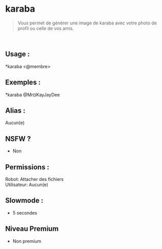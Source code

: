 # karaba

> Vous permet de générer une image de karaba avec votre photo de profil ou celle de vos amis.

<br>

## Usage :

*karaba <@membre>

## Exemples :

*karaba @Mr¤KayJayDee

## Alias :

Aucun(e)

## NSFW ?

- Non

## Permissions :

Robot: Attacher des fichiers
<br>
Utilisateur: Aucun(e)

## Slowmode :

- 5 secondes

## Niveau Premium

- Non premium
